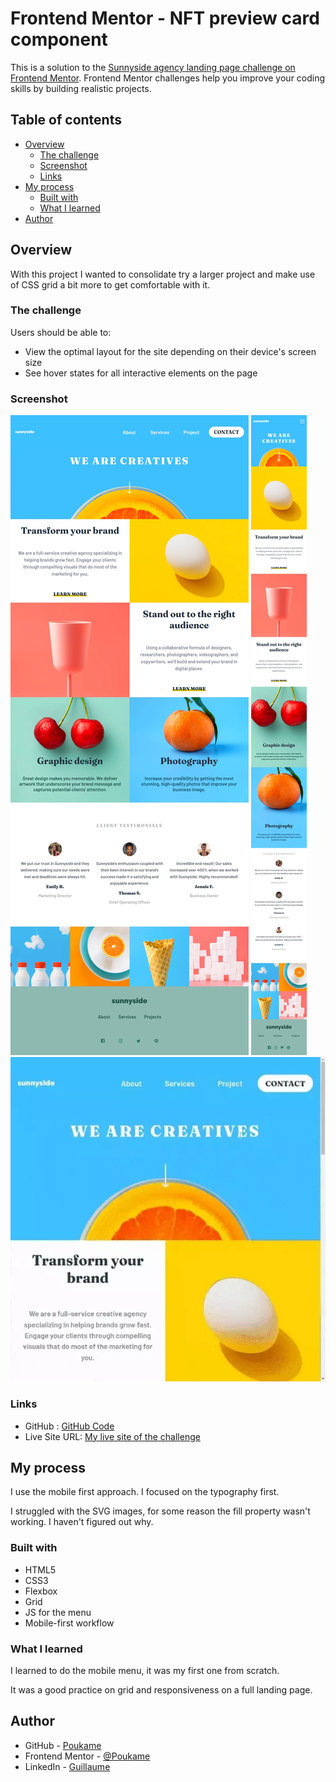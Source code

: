 # Frontend Mentor - NFT preview card component

This is a solution to the [Sunnyside agency landing page challenge on Frontend Mentor](https://www.frontendmentor.io/challenges/sunnyside-agency-landing-page-7yVs3B6ef). Frontend Mentor challenges help you improve your coding skills by building realistic projects.

## Table of contents

- [Overview](#overview)
  - [The challenge](#the-challenge)
  - [Screenshot](#screenshot)
  - [Links](#links)
- [My process](#my-process)
  - [Built with](#built-with)
  - [What I learned](#what-i-learned)
- [Author](#author)

## Overview

With this project I wanted to consolidate try a larger project and make use of CSS grid a bit more to get comfortable with it.
### The challenge

Users should be able to:

- View the optimal layout for the site depending on their device's screen size
- See hover states for all interactive elements on the page

### Screenshot

![Screenshot Desktop](./images/screenshot/desktop-screenshot.webp)
![Screenshot Mobile](./images/screenshot/mobile-screenshot.webp)
![Gif](./images/screenshot/gif.webp)

### Links

- GitHub : [GitHub Code](https://github.com/Poukame/ALL-my-Front-End-Mentor-Challenge/tree/main/FEM%20-%20sunnyside-agency-landing-page)
- Live Site URL: [My live site of the challenge](https://fem-sunnyside-ag.netlify.app/)

## My process

I use the mobile first approach. I focused on the typography first.

I struggled with the SVG images, for some reason the fill property wasn't working. I haven't figured out why.

### Built with

- HTML5
- CSS3
- Flexbox
- Grid
- JS for the menu
- Mobile-first workflow

### What I learned

I learned to do the mobile menu, it was my first one from scratch.

It was a good practice on grid and responsiveness on a full landing page.

## Author

- GitHub - [Poukame](https://github.com/Poukame)
- Frontend Mentor - [@Poukame](https://www.frontendmentor.io/profile/Poukame)
- LinkedIn - [Guillaume](https://www.linkedin.com/in/theretg)

